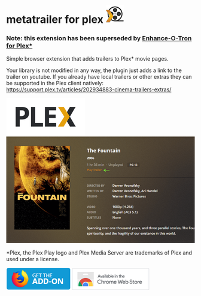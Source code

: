 # metatrailer for plex ![alt tag](https://raw.githubusercontent.com/conceptualspace/metatrailer-for-plex/master/src/img/icon48.png) 

### Note: this extension has been superseded by [Enhance-O-Tron for Plex*](https://github.com/conceptualspace/enhance-o-tron-for-plex)

Simple browser extension that adds trailers to Plex* movie pages.

Your library is not modified in any way, the plugin just adds a link to the trailer on youtube. If you already have local trailers or other extras they can be supported in the Plex client natively: https://support.plex.tv/articles/202934883-cinema-trailers-extras/

![alt tag](https://raw.githubusercontent.com/conceptualspace/metatrailer-for-plex/master/plex-logo-flat-small.png)
![alt tag](https://raw.githubusercontent.com/conceptualspace/metatrailer-for-plex/master/screenshot.png)

*Plex, the Plex Play logo and Plex Media Server are trademarks of Plex and used under a license.

<a href='https://addons.mozilla.org/en-US/firefox/addon/metatrailer-for-plex/'><img alt='Get it for Firefox' src='https://github.com/conceptualspace/nightlight/raw/master/assets/ff-badge.png'/></a> <a href='https://chrome.google.com/webstore/detail/metatrailer-for-plex/hfldlpenhjpccjiehdlghlpjdfpfcjki'><img alt='Get it for Chrome' src='https://github.com/conceptualspace/nightlight/raw/master/assets/chrome-badge.png'/></a>
